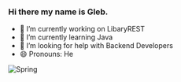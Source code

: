 ### Hi there my name is Gleb.

- 🔭 I’m currently working on LibaryREST
- 🌱 I’m currently learning Java
- 🤔 I’m looking for help with Backend Developers
- 😄 Pronouns: He

![Spring](https://img.shields.io/badge/spring-%236DB33F.svg?style=for-the-badge&logo=spring&logoColor=white)
